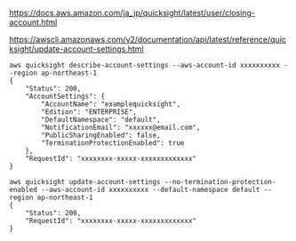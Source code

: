 
https://docs.aws.amazon.com/ja_jp/quicksight/latest/user/closing-account.html

https://awscli.amazonaws.com/v2/documentation/api/latest/reference/quicksight/update-account-settings.html

```
aws quicksight describe-account-settings --aws-account-id xxxxxxxxxx --region ap-northeast-1
{
    "Status": 200,
    "AccountSettings": {
        "AccountName": "examplequicksight",
        "Edition": "ENTERPRISE",
        "DefaultNamespace": "default",
        "NotificationEmail": "xxxxxx@email.com",
        "PublicSharingEnabled": false,
        "TerminationProtectionEnabled": true
    },
    "RequestId": "xxxxxxxx-xxxxx-xxxxxxxxxxxxx"
}
```


```
aws quicksight update-account-settings --no-termination-protection-enabled --aws-account-id xxxxxxxxxx --default-namespace default --region ap-northeast-1
{
    "Status": 200,
    "RequestId": "xxxxxxxx-xxxxx-xxxxxxxxxxxxx"
}
```
